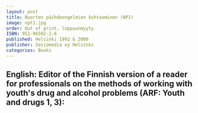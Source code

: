 ```yaml
---
layout: post
title: Nuorten päihdeongelmien kohtaaminen (NP1)
image: npt1.jpg
order: Out of print, loppuunmyyty
ISBN: 951-96592-2-6
published: Helsinki 1992 & 2000
publisher: Sosiomedia oy Helsinki
categories: Books
---
```

English: Editor of the Finnish version of a reader for professionals on the methods of working with youth's drug and alcohol problems (ARF: Youth and drugs 1, 3):
---
